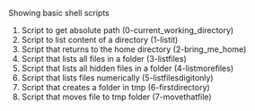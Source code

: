Showing basic shell scripts
1. Script to get absolute path (0-current_working_directory)
2. Script to list content of a directory (1-listit)
3. Script that returns to the home directory (2-bring_me_home)
4. Script that lists all files in a folder (3-listfiles)
5. Script that lists all hidden files in a folder (4-listmorefiles)
6. Script that lists files numerically (5-listfilesdigitonly)
7. Script that creates a folder in tmp (6-firstdirectory)
7. Script that moves file to tmp folder (7-movethatfile)
